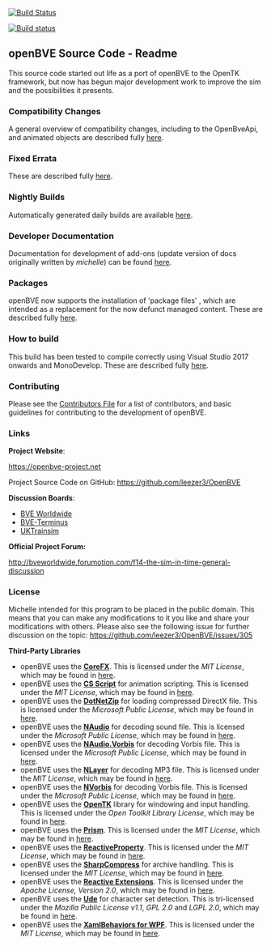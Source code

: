 [![Build Status](https://travis-ci.org/leezer3/OpenBVE.svg?branch=master)](https://travis-ci.org/leezer3/OpenBVE)

[![Build status](https://ci.appveyor.com/api/projects/status/p4d983eclo738hjo?svg=true)](https://ci.appveyor.com/project/leezer3/openbve)

## openBVE Source Code - Readme

This source code started out life as a port of openBVE to the OpenTK framework, but now has begun major development work to improve the sim and the possibilities it presents.

### Compatibility Changes

A general overview of compatibility changes, including to the OpenBveApi, and animated objects are described fully [here](https://github.com/leezer3/OpenBVE/wiki/Compatibility-Notes).

### Fixed Errata

These are described fully [here](https://github.com/leezer3/OpenBVE/wiki/Errata).

### Nightly Builds

Automatically generated daily builds are available [here](http://vps.bvecornwall.co.uk/OpenBVE/Builds/).

### Developer Documentation

Documentation for development of add-ons (update version of docs originally written by _michelle_) can be found [here](https://github.com/leezer3/OpenBVE/tree/master/Documentation).

### Packages

openBVE now supports the installation of 'package files' , which are intended as a replacement for the now defunct managed content. These are described fully [here](http://openbve-project.net/packages/).

### How to build

This build has been tested to compile correctly using Visual Studio 2017 onwards and MonoDevelop. These are described fully [here](Building.md).

### Contributing

Please see the [Contributors File](Contributing.md) for a list of contributors, and basic guidelines for contributing to the development of openBVE.


### Links

**Project Website**:

https://openbve-project.net

Project Source Code on GitHub: https://github.com/leezer3/OpenBVE

**Discussion Boards**:

- [BVE Worldwide](http://bveworldwide.forumotion.com)
- [BVE-Terminus](http://www.bve-terminus.org/forum)
- [UKTrainsim](http://forums.uktrainsim.com/viewforum.php?f=66)

**Official Project Forum:**

http://bveworldwide.forumotion.com/f14-the-sim-in-time-general-discussion

### License

Michelle intended for this program to be placed in the public domain. This means that you can make any modifications to it you like and share your modifications with others.
Please also see the following issue for further discussion on the topic: https://github.com/leezer3/OpenBVE/issues/305

**Third-Party Libraries**

- openBVE uses the [**CoreFX**](https://github.com/dotnet/corefx). This is licensed under the _MIT License_, which may be found in [here](licenses/CoreFX.txt).
- openBVE uses the [**CS Script**](https://github.com/oleg-shilo/cs-script) for animation scripting. This is licensed under the _MIT License_, which may be found in [here](licenses/CS-Script.txt).
- openBVE uses the [**DotNetZip**](https://github.com/haf/DotNetZip.Semverd) for loading compressed DirectX file. This is licensed under the *Microsoft Public License*, which may be found in [here](licenses/DotNetZip.txt).
- openBVE uses the [**NAudio**](https://github.com/naudio/NAudio) for decoding sound file. This is licensed under the *Microsoft Public License*, which may be found in [here](licenses/NAudio.txt).
- openBVE uses the [**NAudio.Vorbis**](https://github.com/naudio/Vorbis) for decoding Vorbis file. This is licensed under the *Microsoft Public License*, which may be found in [here](licenses/NAudio.Vorbis.txt).
- openBVE uses the [**NLayer**](https://github.com/naudio/NLayer) for decoding MP3 file. This is licensed under the *MIT License*, which may be found in [here](licenses/NLayer.txt).
- openBVE uses the [**NVorbis**](https://github.com/NVorbis/NVorbis) for decoding Vorbis file. This is licensed under the *Microsoft Public License*, which may be found in [here](licenses/NVorbis.txt).
- openBVE uses the [**OpenTK**](https://github.com/opentk/opentk) library for windowing and input handling. This is licensed under the _Open Toolkit Library License_, which may be found in [here](licenses/OpenTK.txt).
- openBVE uses the [**Prism**](https://github.com/PrismLibrary/Prism). This is licensed under the *MIT License*, which may be found in [here](licenses/Prism.txt).
- openBVE uses the [**ReactiveProperty**](https://github.com/runceel/ReactiveProperty). This is licensed under the *MIT License*, which may be found in [here](licenses/ReactiveProperty.txt).
- openBVE uses the [**SharpCompress**](https://github.com/adamhathcock/sharpcompress) for archive handling. This is licensed under the _MIT License_, which may be found in [here](licenses/SharpCompress.txt).
- openBVE uses the [**Reactive Extensions**](https://github.com/dotnet/reactive). This is licensed under the *Apache License, Version 2.0*, which may be found in [here](licenses/ReactiveExtensions.txt).
- openBVE uses the [**Ude**](https://github.com/yinyue200/ude) for character set detection. This is tri-licensed under the _Mozilla Public License v1.1_, _GPL 2.0_ and _LGPL 2.0_, which may be found in [here](licenses/Ude.txt).
- openBVE uses the [**XamlBehaviors for WPF**](https://github.com/microsoft/XamlBehaviorsWpf). This is licensed under the *MIT License*, which may be found in [here](licenses/XamlBehaviorsForWPF.txt).
